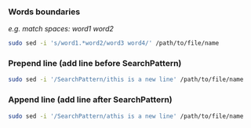 ### Words boundaries
*e.g. match spaces: word1 word2*
```bash
sudo sed -i 's/word1.*word2/word3 word4/' /path/to/file/name
```

### Prepend line (add line before SearchPattern)
```bash
sudo sed -i '/SearchPattern/ithis is a new line' /path/to/file/name
```

### Append line (add line after SearchPattern)
```bash
sudo sed -i '/SearchPattern/athis is a new line' /path/to/file/name
```

